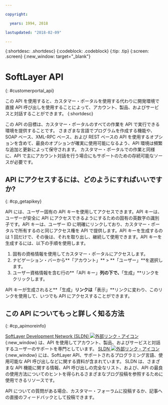 ```yaml
---

copyright:

  years: 1994, 2018

lastupdated: "2018-02-09"

---
```


{:shortdesc: .shortdesc}
{:codeblock: .codeblock}
{:tip: .tip}
{:screen: .screen}
{:new_window: target="_blank"}


# SoftLayer API
{: #customerportal_api}

この API を使用すると、カスタマー・ポータルを使用する代わりに開発環境で直接 API 呼び出しを使用することによって、アカウント、製品、およびサービスと対話することができます。
{:shortdesc}

この API の目標は、カスタマー・ポータルのすべての作業を API で実行できる環境を提供することです。 さまざまな言語でプログラムを作成する機能や、SOAP ベース、XML-RPC ベース、および REST ベースの API を使用するオプションを含めて、最良のオプションが確実に使用可能になるよう、API 環境は頻繁な追加と更新によって保守されます。 カスタマー・ポータルでの作業と同様に、API で主にアカウント対話を行う場合にもサポートのための存続可能なソースが必要です。

## API にアクセスするには、どのようにすればいいですか? 
{: #cp_getapikey}

API には、ユーザー固有の API キーを使用してアクセスできます。API キーは、ユーザーが安全に API にアクセスできるようにするための固有の英数字の識別子です。API キーは、ユーザー ID に明確にリンクしており、カスタマー・ポータルで所有するのと同じアクセス権を API で提供します。API キーを生成するのは 1 回だけで、その後は、それを取り出し、継続して使用できます。API キーを生成するには、以下の手順を使用します。

1. 固有の資格情報を使用してカスタマー・ポータルにアクセスします。
2. ナビゲーション・バーから**「アカウント」** > **「ユーザー」**を選択します。
3. ユーザー資格情報を含む行の**「API キー」**列の下で、**「生成」**リンクをクリックします。

API キーが生成されると**「生成」**リンクは**「表示」**リンクに変わり、このリンクを使用して、いつでも API にアクセスすることができます。

## この API についてもっと詳しく知る方法
{: #cp_apimoreinfo}

[SoftLayer Development Network (SLDN) ![外部リンク・アイコン](../icons/launch-glyph.svg)](http://sldn.softlayer.com/){:new_window} は、API を使用してアカウント、製品、およびサービスと対話するユーザーのサポートを専門としています。 [SLDN ![外部リンク・アイコン](../icons/launch-glyph.svg)](http://sldn.softlayer.com/){:new_window} には、SoftLayer API、サポートされるプログラミング言語、使用可能な API 呼び出しなどに関する資料が含まれています。 SLDN は、さまざまな API 機能に関する情報、API 呼び出しの完全なリスト、および、API の最良の使用方法についてのヒントを得られるさまざまなブログ投稿を参照するために使用できるリソースです。


API についての質問がある場合、カスタマー・フォーラムに投稿するか、記事への直接のフィードバックとして投稿できます。
